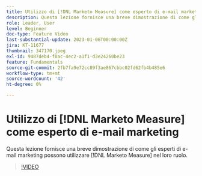 ```yaml
---
title: Utilizzo di [!DNL Marketo Measure] come esperto di e-mail marketing
description: Questa lezione fornisce una breve dimostrazione di come gli esperti di e-mail marketing possono utilizzare [!DNL Marketo Measure] nel loro ruolo.
role: Leader, User
level: Beginner
doc-type: Feature Video
last-substantial-update: 2023-01-06T00:00:00Z
jira: KT-11677
thumbnail: 347170.jpeg
exl-id: 9487deb4-f0ac-4ec2-a1f1-d3e24260be23
feature: Fundamentals
source-git-commit: 2fb7fa9e72cc89f3ae867cbbc02fd62fb4b485e6
workflow-type: tm+mt
source-wordcount: '42'
ht-degree: 0%

---
```


# Utilizzo di [!DNL Marketo Measure] come esperto di e-mail marketing

Questa lezione fornisce una breve dimostrazione di come gli esperti di e-mail marketing possono utilizzare [!DNL Marketo Measure] nel loro ruolo.

>[!VIDEO](https://video.tv.adobe.com/v/347170/?quality=12&learn=on)
